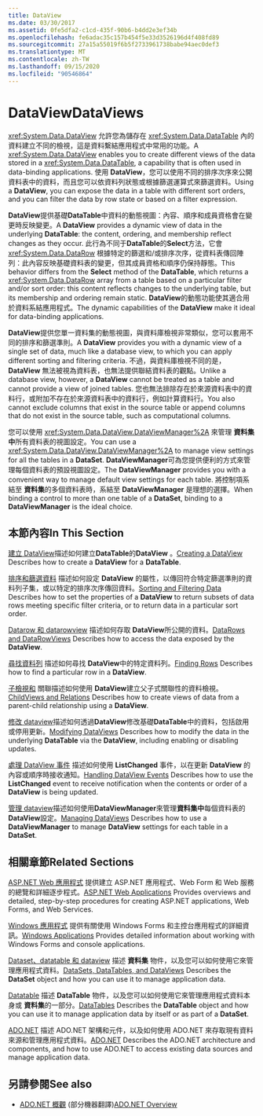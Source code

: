 ```yaml
---
title: DataView
ms.date: 03/30/2017
ms.assetid: 0fe5dfa2-c1cd-435f-90b6-b4dd2e3ef34b
ms.openlocfilehash: fe6adac35c157b454f5e33d3526196d4f408fd89
ms.sourcegitcommit: 27a15a55019f6b5f2733961738babe94aec0def3
ms.translationtype: MT
ms.contentlocale: zh-TW
ms.lasthandoff: 09/15/2020
ms.locfileid: "90546864"
---
```

# <a name="dataviews"></a><span data-ttu-id="52d14-102">DataView</span><span class="sxs-lookup"><span data-stu-id="52d14-102">DataViews</span></span>
<span data-ttu-id="52d14-103"><xref:System.Data.DataView> 允許您為儲存在 <xref:System.Data.DataTable> 內的資料建立不同的檢視，這是資料繫結應用程式中常用的功能。</span><span class="sxs-lookup"><span data-stu-id="52d14-103">A <xref:System.Data.DataView> enables you to create different views of the data stored in a <xref:System.Data.DataTable>, a capability that is often used in data-binding applications.</span></span> <span data-ttu-id="52d14-104">使用 **DataView**，您可以使用不同的排序次序來公開資料表中的資料，而且您可以依資料列狀態或根據篩選運算式來篩選資料。</span><span class="sxs-lookup"><span data-stu-id="52d14-104">Using a **DataView**, you can expose the data in a table with different sort orders, and you can filter the data by row state or based on a filter expression.</span></span>

 <span data-ttu-id="52d14-105">**DataView**提供基礎**DataTable**中資料的動態視圖：內容、順序和成員資格會在變更時反映變更。</span><span class="sxs-lookup"><span data-stu-id="52d14-105">A **DataView** provides a dynamic view of data in the underlying **DataTable**: the content, ordering, and membership reflect changes as they occur.</span></span> <span data-ttu-id="52d14-106">此行為不同于**DataTable**的**Select**方法，它會 <xref:System.Data.DataRow> 根據特定的篩選和/或排序次序，從資料表傳回陣列：此內容反映基礎資料表的變更，但其成員資格和順序仍保持靜態。</span><span class="sxs-lookup"><span data-stu-id="52d14-106">This behavior differs from the **Select** method of the **DataTable**, which returns a <xref:System.Data.DataRow> array from a table based on a particular filter and/or sort order: this content reflects changes to the underlying table, but its membership and ordering remain static.</span></span> <span data-ttu-id="52d14-107">**DataView**的動態功能使其適合用於資料系結應用程式。</span><span class="sxs-lookup"><span data-stu-id="52d14-107">The dynamic capabilities of the **DataView** make it ideal for data-binding applications.</span></span>

 <span data-ttu-id="52d14-108">**DataView**提供您單一資料集的動態視圖，與資料庫檢視非常類似，您可以套用不同的排序和篩選準則。</span><span class="sxs-lookup"><span data-stu-id="52d14-108">A **DataView** provides you with a dynamic view of a single set of data, much like a database view, to which you can apply different sorting and filtering criteria.</span></span> <span data-ttu-id="52d14-109">不過，與資料庫檢視不同的是， **DataView** 無法被視為資料表，也無法提供聯結資料表的觀點。</span><span class="sxs-lookup"><span data-stu-id="52d14-109">Unlike a database view, however, a **DataView** cannot be treated as a table and cannot provide a view of joined tables.</span></span> <span data-ttu-id="52d14-110">您也無法排除存在於來源資料表中的資料行，或附加不存在於來源資料表中的資料行，例如計算資料行。</span><span class="sxs-lookup"><span data-stu-id="52d14-110">You also cannot exclude columns that exist in the source table or append columns that do not exist in the source table, such as computational columns.</span></span>

 <span data-ttu-id="52d14-111">您可以使用 <xref:System.Data.DataView.DataViewManager%2A> 來管理 **資料集中**所有資料表的視圖設定。</span><span class="sxs-lookup"><span data-stu-id="52d14-111">You can use a <xref:System.Data.DataView.DataViewManager%2A> to manage view settings for all the tables in a **DataSet**.</span></span> <span data-ttu-id="52d14-112">**DataViewManager**可為您提供便利的方式來管理每個資料表的預設視圖設定。</span><span class="sxs-lookup"><span data-stu-id="52d14-112">The **DataViewManager** provides you with a convenient way to manage default view settings for each table.</span></span> <span data-ttu-id="52d14-113">將控制項系結至 **資料集**的多個資料表時，系結至 **DataViewManager** 是理想的選擇。</span><span class="sxs-lookup"><span data-stu-id="52d14-113">When binding a control to more than one table of a **DataSet**, binding to a **DataViewManager** is the ideal choice.</span></span>

## <a name="in-this-section"></a><span data-ttu-id="52d14-114">本節內容</span><span class="sxs-lookup"><span data-stu-id="52d14-114">In This Section</span></span>
 <span data-ttu-id="52d14-115">[建立 DataView](creating-a-dataview.md)描述如何建立**DataTable**的**DataView** 。</span><span class="sxs-lookup"><span data-stu-id="52d14-115">[Creating a DataView](creating-a-dataview.md) Describes how to create a **DataView** for a **DataTable**.</span></span>

 <span data-ttu-id="52d14-116">[排序和篩選資料](sorting-and-filtering-data.md) 描述如何設定 **DataView** 的屬性，以傳回符合特定篩選準則的資料列子集，或以特定的排序次序傳回資料。</span><span class="sxs-lookup"><span data-stu-id="52d14-116">[Sorting and Filtering Data](sorting-and-filtering-data.md) Describes how to set the properties of a **DataView** to return subsets of data rows meeting specific filter criteria, or to return data in a particular sort order.</span></span>

 <span data-ttu-id="52d14-117">[Datarow 和 datarowview](datarows-and-datarowviews.md) 描述如何存取 **DataView**所公開的資料。</span><span class="sxs-lookup"><span data-stu-id="52d14-117">[DataRows and DataRowViews](datarows-and-datarowviews.md) Describes how to access the data exposed by the **DataView**.</span></span>

 <span data-ttu-id="52d14-118">[尋找資料列](finding-rows.md) 描述如何尋找 **DataView**中的特定資料列。</span><span class="sxs-lookup"><span data-stu-id="52d14-118">[Finding Rows](finding-rows.md) Describes how to find a particular row in a **DataView**.</span></span>

 <span data-ttu-id="52d14-119">[子檢視和](childviews-and-relations.md) 關聯描述如何使用 **DataView**建立父子式關聯性的資料檢視。</span><span class="sxs-lookup"><span data-stu-id="52d14-119">[ChildViews and Relations](childviews-and-relations.md) Describes how to create views of data from a parent-child relationship using a **DataView**.</span></span>

 <span data-ttu-id="52d14-120">[修改 dataview](modifying-dataviews.md)描述如何透過**DataView**修改基礎**DataTable**中的資料，包括啟用或停用更新。</span><span class="sxs-lookup"><span data-stu-id="52d14-120">[Modifying DataViews](modifying-dataviews.md) Describes how to modify the data in the underlying **DataTable** via the **DataView**, including enabling or disabling updates.</span></span>

 <span data-ttu-id="52d14-121">[處理 DataView 事件](handling-dataview-events.md) 描述如何使用 **ListChanged** 事件，以在更新 **DataView** 的內容或順序時接收通知。</span><span class="sxs-lookup"><span data-stu-id="52d14-121">[Handling DataView Events](handling-dataview-events.md) Describes how to use the **ListChanged** event to receive notification when the contents or order of a **DataView** is being updated.</span></span>

 <span data-ttu-id="52d14-122">[管理 dataview](managing-dataviews.md)描述如何使用**DataViewManager**來管理**資料集中**每個資料表的**DataView**設定。</span><span class="sxs-lookup"><span data-stu-id="52d14-122">[Managing DataViews](managing-dataviews.md) Describes how to use a **DataViewManager** to manage **DataView** settings for each table in a **DataSet**.</span></span>

## <a name="related-sections"></a><span data-ttu-id="52d14-123">相關章節</span><span class="sxs-lookup"><span data-stu-id="52d14-123">Related Sections</span></span>
 <span data-ttu-id="52d14-124">[ASP.NET Web 應用程式](/previous-versions/655cec97(v=vs.100)) 提供建立 ASP.NET 應用程式、Web Form 和 Web 服務的總覽和詳細逐步程式。</span><span class="sxs-lookup"><span data-stu-id="52d14-124">[ASP.NET Web Applications](/previous-versions/655cec97(v=vs.100)) Provides overviews and detailed, step-by-step procedures for creating ASP.NET applications, Web Forms, and Web Services.</span></span>

 <span data-ttu-id="52d14-125">[Windows 應用程式](/previous-versions/ms184421(v=vs.100)) 提供有關使用 Windows Forms 和主控台應用程式的詳細資訊。</span><span class="sxs-lookup"><span data-stu-id="52d14-125">[Windows Applications](/previous-versions/ms184421(v=vs.100)) Provides detailed information about working with Windows Forms and console applications.</span></span>

 <span data-ttu-id="52d14-126">[Dataset、datatable 和 dataview](index.md) 描述 **資料集** 物件，以及您可以如何使用它來管理應用程式資料。</span><span class="sxs-lookup"><span data-stu-id="52d14-126">[DataSets, DataTables, and DataViews](index.md) Describes the **DataSet** object and how you can use it to manage application data.</span></span>

 <span data-ttu-id="52d14-127">[Datatable](datatables.md) 描述 **DataTable** 物件，以及您可以如何使用它來管理應用程式資料本身或 **資料集**的一部分。</span><span class="sxs-lookup"><span data-stu-id="52d14-127">[DataTables](datatables.md) Describes the **DataTable** object and how you can use it to manage application data by itself or as part of a **DataSet**.</span></span>

 <span data-ttu-id="52d14-128">[ADO.NET](../index.md) 描述 ADO.NET 架構和元件，以及如何使用 ADO.NET 來存取現有資料來源和管理應用程式資料。</span><span class="sxs-lookup"><span data-stu-id="52d14-128">[ADO.NET](../index.md) Describes the ADO.NET architecture and components, and how to use ADO.NET to access existing data sources and manage application data.</span></span>

## <a name="see-also"></a><span data-ttu-id="52d14-129">另請參閱</span><span class="sxs-lookup"><span data-stu-id="52d14-129">See also</span></span>

- <span data-ttu-id="52d14-130">[ADO.NET 概觀](../ado-net-overview.md) \(部分機器翻譯\)</span><span class="sxs-lookup"><span data-stu-id="52d14-130">[ADO.NET Overview](../ado-net-overview.md)</span></span>
